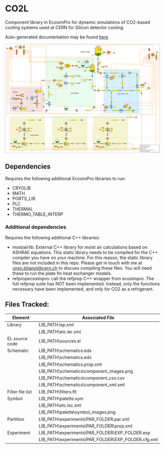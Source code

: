 # CO2L
Component library in EcosimPro for dynamic simulations of CO2-based cooling systems used at CERN for Silicon detector cooling.

Auto-generated documentation may be found [here](https://co2l.web.cern.ch)

![Example model made with CO2L](example.svg)

## Dependencies
Requires the following additional EcosimPro libraries to run:
* CRYOLIB
* MATH
* PORTS_LIB
* PLC
* THERMAL
* THERMO_TABLE_INTERP

### Additional dependencies
Requires the following additional C++ libraries:
* moistairlib: External C++ library for moist air calculations based on ASHRAE equations. This static library needs to be compiled for the C++ compiler you have on your machine. For this reason, the static library files are not included in this repo. Please get in touch with me at viren.bhanot@cern.ch to discuss compiling these files. You will need these to run the plate fin heat exchanger models.
* refpropecosimpro: call the refprop C++ wrapper from ecosimpro. The full refprop suite has NOT been implemented. Instead, only the functions necessary have been implemented, and only for CO2 as a refrigerant.

## Files Tracked:
  
| Element          | Associated File                                     |
|------------------|-----------------------------------------------------|
| Library          | LIB_PATH\.lsp.xml                                   |
|                  | LIB_PATH\etc\.ler.xml                               |
| EL source code   | LIB_PATH\sources.el                                 |
| Schematic        | LIB_PATH\schematics\.eds                            |
|                  | LIB_PATH\schematics\.edx                            |
|                  | LIB_PATH\schematics\.prop.xml                       |
|                  | LIB_PATH\schematics\component_images\.png           |
|                  | LIB_PATH\schematics\component_csv\.csv              |
|                  | LIB_PATH\schematics\component_xml\.xml              |
| Filter file list | LIB_PATH\filters\.flt                               |
| Symbol           | LIB_PATH\palette\.sym                               |
|                  | LIB_PATH\etc\.lsc.xml                               |
|                  | LIB_PATH\palette\symbol_images\.png                 |
| Partition        | LIB_PATH\experiments\PAR_FOLDER\.par.xml            |
|                  | LIB_PATH\experiments\PAR_FOLDER\prop.xml            |
| Experiment       | LIB_PATH\experiments\PAR_FOLDER\EXP_FOLDER\.exp     |
|                  | LIB_PATH\experiments\PAR_FOLDER\EXP_FOLDER\.cfg.xml |
